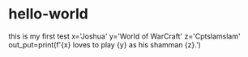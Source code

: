 # hello-world
this is my first test
x='Joshua'
y='World of WarCraft'
z='Cptslamslam'
out_put=print(f'{x} loves to play {y} as his shamman {z}.')
